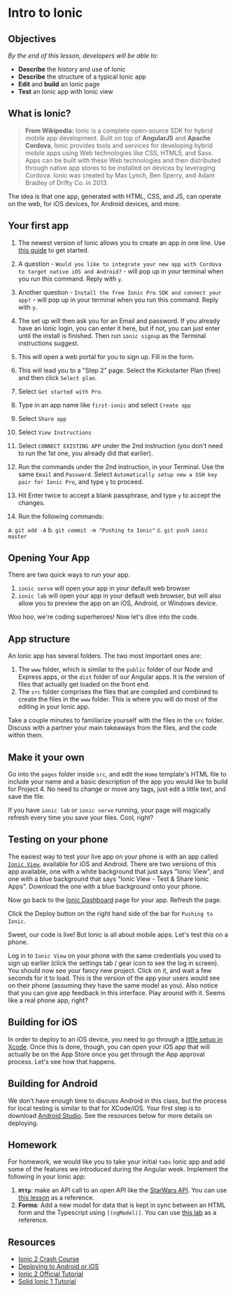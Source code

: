 <!--WDI3 2:34 -->
<!--WDI4 1:43 -->
<!--2:30 5 minutes -->
<!--WDI5 9:08 -->

# Intro to Ionic

## Objectives
*By the end of this lesson, developers will be able to:*

- **Describe** the history and use of Ionic
- **Describe** the structure of a typical Ionic app
- **Edit** and **build** an Ionic page
- **Test** an Ionic app with Ionic view

## What is Ionic?

>**From Wikipedia:** Ionic is a complete open-source SDK for hybrid mobile app development. Built on top of **AngularJS** and **Apache Cordova**, Ionic provides tools and services for developing hybrid mobile apps using Web technologies like CSS, HTML5, and Sass. Apps can be built with these Web technologies and then distributed through native app stores to be installed on devices by leveraging Cordova. Ionic was created by Max Lynch, Ben Sperry, and Adam Bradley of Drifty Co. in 2013.

The idea is that one app, generated with HTML, CSS, and JS, can operate on the web, for iOS devices, for Android devices, and more.

<!--WDI5 9:12 -->
<!--2:38 WDI3 -->
<!--2:35 15 minutes -->

## Your first app

1. The newest version of Ionic allows you to create an app in one line.  Use [this guide](https://ionicframework.com/getting-started/) to get started.

2. A question - `Would you like to integrate your new app with Cordova to target native iOS and Android?` -  will pop up in your terminal when you run this command. Reply with `y`.

3. Another question - `Install the free Ionic Pro SDK and connect your app?` -  will pop up in your terminal when you run this command. Reply with `y`.

4. The set up will then ask you for an Email and password.  If you already have an Ionic login, you can enter it here, but if not, you can just enter until the install is finished.  Then run `ionic signup` as the Terminal instructions suggest.

5. This will open a web portal for you to sign up.  Fill in the form.

6. This will lead you to a "Step 2" page.  Select the Kickstarter Plan (free) and then click `Select plan`.

7. Select `Get started with Pro`.

8.  Type in an app name like `first-ionic` and select `Create app`

9. Select `Share app`

10. Select `View Instructions`

11. Select `CONNECT EXISTING APP` under the 2nd instruction (you don't need to run the 1st one, you already did that earlier).

12. Run the commands under the 2nd instruction, in your Terminal.  Use the same `Email` and `Password`.  Select `Automatically setup new a SSH key pair for Ionic Pro`, and type `y` to proceed.

13.  Hit Enter twice to accept a blank passphrase, and type `y` to accept the changes.

14. Run the following commands:

  a. `git add -A`
  b. `git commit -m "Pushing to Ionic"`
  c. `git push ionic master`

## Opening Your App

There are two quick ways to run your app.

1. `ionic serve` will open your app in your default web browser
2. `ionic lab` will open your app in your default web browser, but will also allow you to preview the app on an iOS, Android, or Windows device.

Woo hoo, we're coding superheroes!  Now let's dive into the code.

<!--WDI4 1:48 turning over to devs -->
<!--WDI4 coming back 1:55 -->
<!--WDI5 9:20 -->

<!--2:50 WDI3 -->

## App structure

An Ionic app has several folders.  The two most important ones are:

1. The `www` folder, which is similar to the `public` folder of our Node and Express apps, or the `dist` folder of our Angular apps.  It is the version of files that actually get loaded on the front end.
2. The `src` folder comprises the files that are compiled and combined to create the files in the `www` folder.  This is where you will do most of the editing in your Ionic app.

Take a couple minutes to familiarize yourself with the files in the `src` folder.  Discuss with a partner your main takeaways from the files, and the code within them.

<!--WDI4 2:00 turning over to devs -->
<!--WDI4 coming back 2:05  -->
<!--2:57 WDI3-->
<!--WDI5 9:33   -->

## Make it your own

Go into the `pages` folder inside `src`, and edit the `Home` template's HTML file to include your name and a basic description of the app you would like to build for Project 4.  No need to change or move any tags, just edit a little text, and save the file.

If you have `ionic lab` or `ionic serve` running, your page will magically refresh every time you save your files.  Cool, right?

<!--3:00 WDI3 -->
<!--WDI4 2:08 turning over to devs -->
<!--WDI4 coming back 2:11  -->
<!--2:50 15 minutes -->

<!--WDI4 turning over to devs 2:13 -->
<!--WDI4 coming back 2:39, 5 minutes to talk about making a new page -->
<!--WDI4 2:54 coming back from break -->
<!--WDI5 9:37  -->
<!--3:05 15 minutes-->

## Testing on your phone

The easiest way to test your live app on your phone is with an app called [`Ionic View`](https://docs.ionic.io/tools/view/), available for iOS and Android.  There are two versions of this app available, one with a white background that just says "Ionic View", and one with a blue background that says "Ionic View - Test & Share Ionic Apps".  Download the one with a blue background onto your phone.

Now go back to the [Ionic Dashboard](https://dashboard.ionicjs.com) page for your app.  Refresh the page.

Click the Deploy button on the right hand side of the bar for `Pushing to Ionic`.

Sweet, our code is live!  But Ionic is all about mobile apps.  Let's test this on a phone.

<!--9:47 WDI5 -->

Log in to `Ionic View` on your phone with the same credentials you used to sign up earlier (click the settings tab / gear icon to see the log in screen).  You should now see your fancy new project.  Click on it, and wait a few seconds for it to load.  This is the version of the app your users would see on their phone (assuming they have the same model as you).  Also notice that you can give app feedback in this interface.  Play around with it.  Seems like a real phone app, right?

<!--3:15 WDI4, intro'd builing for iOS, and left open for independent work...getting passwords and usernames stored in Ionic took a while...I think Ionic just takes a while to update-->

<!--3:20 10 minutes -->

## Building for iOS

In order to deploy to an iOS device, you need to go through a [little setup in Xcode](https://ionicframework.com/docs/intro/deploying/).  Once this is done, though, you can open your iOS app that will actually be on the App Store once you get through the App approval process.  Let's see how that happens.

<!-- Instructor demo the non-setup steps like ionic build, and opening on the phone -->

## Building for Android

We don't have enough time to discuss Android in this class, but the process for local testing is similar to that for XCode/iOS.  Your first step is to download [Android Studio](https://developer.android.com/studio/index.html).  See the resources below for more details on deploying.

<!--WDI5 10:17 turning over to devs -->
## Homework

For homework, we would like you to take your initial `tabs` Ionic app and add some of the features we introduced during the Angular week.  Implement the following in your Ionic app:

1. **`Http`**: make an API call to an open API like the [StarWars API](http://swapi.co/).  You can use [this lesson](https://github.com/den-materials/angular/blob/master/lectures/02-routing-apis/star_wars_api.md) as a reference.
2. **Forms**: Add a new model for data that is kept in sync between an HTML form and the Typescript using `[(ngModel)]`.  You can use [this lab](https://github.com/den-materials/angular/blob/master/lectures/01-angular-basics/05-angular-directives.md) as a reference.

## Resources

- [Ionic 2 Crash Course](https://www.youtube.com/watch?v=O2WiI9QrS5s&feature=youtu.be)
- [Deploying to Android or iOS](https://ionicframework.com/docs/v2/setup/deploying/)
- [Ionic 2 Official Tutorial](https://ionicframework.com/docs/v2/setup/tutorial/)
- [Solid Ionic 1 Tutorial](https://ccoenraets.github.io/ionic-tutorial/)

